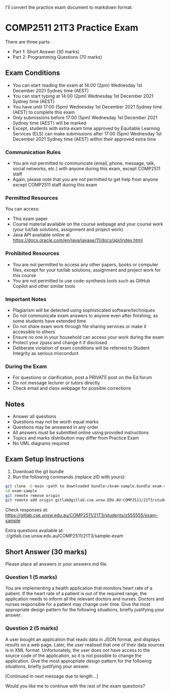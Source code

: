 I'll convert the practice exam document to markdown format.



# COMP2511 21T3 Practice Exam

There are three parts:
- Part 1: Short Answer (30 marks)
- Part 2: Programming Questions (70 marks)

## Exam Conditions

- You can start reading the exam at 14:00 (2pm) Wednesday 1st December 2021 Sydney time (AEST)
- You can start typing at 14:00 (2pm) Wednesday 1st December 2021 Sydney time (AEST)
- You have until 17:00 (5pm) Wednesday 1st December 2021 Sydney time (AEST) to complete this exam
- Only submissions before 17:00 (5pm) Wednesday 1st December 2021 Sydney time (AEST) will be marked
- Except, students with extra exam time approved by Equitable Learning Services (ELS) can make submissions after 17:00 (5pm) Wednesday 1st December 2021 Sydney time (AEST) within their approved extra time

### Communication Rules
- You are not permitted to communicate (email, phone, message, talk, social networks, etc.) with anyone during this exam, except COMP2511 staff
- Again, please note that you are not permitted to get help from anyone except COMP2511 staff during this exam

### Permitted Resources
You can access:
- This exam paper
- Course material available on the course webpage and your course work (your tut/lab solutions, assignment and project work)
- Java API available online at https://docs.oracle.com/en/java/javase/11/docs/api/index.html

### Prohibited Resources
- You are not permitted to access any other papers, books or computer files, except for your tut/lab solutions, assignment and project work for this course
- You are not permitted to use code-synthesis tools such as GitHub Copilot and other similar tools

### Important Notes
- Plagiarism will be detected using sophisticated software/techniques
- Do not communicate exam answers to anyone even after finishing, as some students have extended time
- Do not share exam work through file sharing services or make it accessible to others
- Ensure no one in your household can access your work during the exam
- Protect your zpass and change it if disclosed
- Deliberate violation of exam conditions will be referred to Student Integrity as serious misconduct

### During the Exam
- For questions or clarification, post a PRIVATE post on the Ed forum
- Do not message lecturer or tutors directly
- Check email and class webpage for possible corrections

## Notes
- Answer all questions
- Questions may not be worth equal marks
- Questions may be answered in any order
- All answers must be submitted online using provided instructions
- Topics and marks distribution may differ from Practice Exam
- No UML diagrams required

## Exam Setup Instructions

1. Download the git bundle
2. Run the following commands (replace zID with yours):
```bash
git clone -b main <path to downloaded bundle>/exam-sample.bundle exam-sample
cd exam-sample
git remote remove origin
git remote add origin gitlab@gitlab.cse.unsw.EDU.AU:COMP2511/21T3/students/z555555/exam-sample.git
```

Check responses at: https://gitlab.cse.unsw.edu.au/COMP2511/21T3/students/z555555/exam-sample

Extra questions available at: ://gitlab.cse.unsw.edu.au/COMP2511/21T3/sample-exam

## Short Answer (30 marks)

Please place all answers in your answers.md file.

### Question 1 (5 marks)
You are implementing a health application that monitors heart rate of a patient. If the heart rate of a patient is out of the required range, the application needs to inform all the relevant doctors and nurses. Doctors and nurses responsible for a patient may change over time. Give the most appropriate design pattern for the following situations, briefly justifying your answer.

### Question 2 (5 marks)
A user bought an application that reads data in JSON format, and displays results on a web page. Later, the user realised that one of their data sources is in XML format. Unfortunately, the user does not have access to the source code of the application, so it is not possible to change the application. Give the most appropriate design pattern for the following situations, briefly justifying your answer.

[Continued in next message due to length...]

Would you like me to continue with the rest of the exam questions?